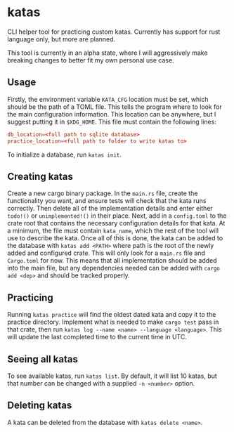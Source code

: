 # katas
CLI helper tool for practicing custom katas. Currently has support for rust language only, but more are planned. 

This tool is currently in an alpha state, where I will aggressively make breaking changes to better fit my own personal use case. 

## Usage
Firstly, the environment variable `KATA_CFG` location must be set, which should be the path of a TOML file. This tells the program where to look for the main configuration information. This location can be anywhere, but I suggest putting it in `$XDG_HOME`. This file must contain the following lines:
```toml
db_location=<full path to sqlite database>
practice_location=<full path to folder to write katas to>
```
To initialize a database, run `katas init`.

## Creating katas
Create a new cargo binary package. In the `main.rs` file, create the functionality you want, and ensure tests will check that the kata runs correctly. Then delete all of the implementation details and enter either `todo!()` or `unimplemented!()` in their place. Next, add in a `config.toml` to the crate root that contains the necessary configuration details for that kata. At a minimum, the file must contain `kata_name`, which the rest of the tool will use to describe the kata. Once all of this is done, the kata can be added to the database with `katas add <PATH>` where path is the root of the newly added and configured crate. This will only look for a `main.rs` file and `Cargo.toml` for now. This means that all implementation should be added into the main file, but any dependencies needed can be added with `cargo add <dep>` and should be tracked properly.

## Practicing
Running `katas practice` will find the oldest dated kata and copy it to the practice directory. Implement what is needed to make `cargo test` pass in that crate, then run `katas log --name <name> --language <language>`. This will update the last completed time to the current time in UTC. 

## Seeing all katas
To see available katas, run `katas list`. By default, it will list 10 katas, but that number can be changed with a supplied `-n <number>` option. 

## Deleting katas
A kata can be deleted from the database with `katas delete <name>`.

